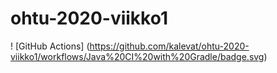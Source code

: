 # ohtu-2020-viikko1
! [GitHub Actions] (https://github.com/kalevat/ohtu-2020-viikko1/workflows/Java%20CI%20with%20Gradle/badge.svg)
